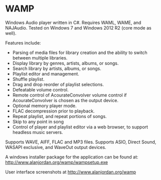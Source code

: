 # WAMP
Windows Audio player written in C#. Requires WAML, WAME, and NAJAudio. Tested on Windows 7 and Windows 2012 R2 (core mode as well).

Features include:
- Parsing of media files for library creation and the ability to switch between multiple libraries.
- Display library by genres, artists, albums, or songs.
- Search library by artists, albums, or songs.
- Playlist editor and management.
- Shuffle playlist.
- Drag and drop reorder of playlist selections. 
- Defeatable volume control. 
- Remote control of AcourateConvolver volume control if AcourateConvolver is chosen as the output device. 
- Optional memory player mode.
- FLAC decompression prior to playback.
- Repeat playlist, and repeat portions of songs.
- Skip to any point in song
- Control of player and playlist editor via a web browser, to support headless music servers.

Supports WAVE, AIFF, FLAC and MP3 files. 
Supports ASIO, Direct Sound, WASAPI exclusive, and WaveOut output devices.

A windows installer package for the application can be found at:
http://www.alanjordan.org/wamp/wampsetup.exe

User interface screenshots at http://www.alanjordan.org/wamp

